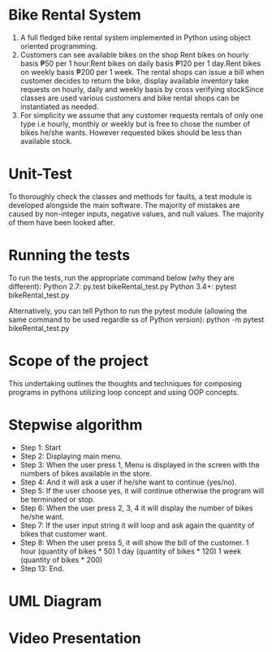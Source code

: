 # Bike Rental System

1. A full fledged bike rental system implemented in Python using object oriented programming.
2. Customers can see available bikes on the shop Rent bikes on hourly basis ₱50 per 1 hour.Rent bikes on daily basis ₱120 per 1 day.Rent bikes on weekly basis ₱200 per 1 week. The rental shops can issue a bill when customer decides to return the bike, display available inventory take requests on hourly, daily and weekly basis by cross verifying stockSince classes are used various customers and bike rental shops can be instantiated as needed.
3. For simplicity we assume that any customer requests rentals of only one type i.e hourly, monthly or weekly but is free to chose the number of bikes he/she wants. However requested bikes should be less than available stock.

# Unit-Test
To thoroughly check the classes and methods for faults, a test module is developed alongside the main software. The majority of mistakes are caused by non-integer inputs, negative values, and null values. The majority of them have been looked after.

# Running the tests
To run the tests, run the appropriate command below (why they are different):
Python 2.7: py.test bikeRental_test.py
Python 3.4+: pytest bikeRental_test.py

Alternatively, you can tell Python to run the pytest module (allowing the same command to be used regardle ss of Python version): python -m pytest bikeRental_test.py

# Scope of the project 
This undertaking outlines the thoughts and techniques for composing programs in pythons utilizing loop concept and using OOP concepts.


# Stepwise algorithm
- Step 1:	  Start
- Step 2:	  Displaying main menu.
- Step 3:   When the user press 1, Menu is displayed in the screen with the numbers of bikes available in the store.
- Step 4:	  And it will ask a user if he/she want to continue (yes/no).
- Step 5:   If the user choose yes, it will continue otherwise the program will be terminated or stop.
- Step 6:   When the user press 2, 3, 4 it will display the number of bikes he/she want.
- Step 7:   If the user input string it will loop  and ask again the quantity of bikes that customer want.
- Step 8:   When the user press 5, it will show the bill of the customer. 1 hour (quantity of bikes * 50) 1 day (quantity of bikes * 120) 1 week (quantity of bikes * 200)
- Step 13:	 End.


# UML Diagram



# Video Presentation

